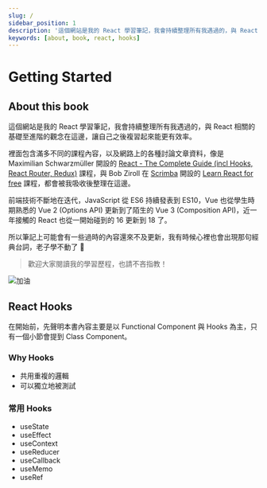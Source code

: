 ```yaml
---
slug: /
sidebar_position: 1
description: '這個網站是我的 React 學習筆記，我會持續整理所有我遇過的，與 React 相關的基礎至進階的觀念在這邊，讓自己之後複習起來能更有效率。'
keywords: [about, book, react, hooks]
---
```


# Getting Started

## About this book

這個網站是我的 React 學習筆記，我會持續整理所有我遇過的，與 React 相關的基礎至進階的觀念在這邊，讓自己之後複習起來能更有效率。

裡面包含滿多不同的課程內容，以及網路上的各種討論文章資料，像是 Maximilian Schwarzmüller 開設的 [React - The Complete Guide (incl Hooks, React Router, Redux)](https://www.udemy.com/course/react-the-complete-guide-incl-redux/) 課程，與 Bob Ziroll 在 [Scrimba](https://scrimba.com/) 開設的 [Learn React for free](https://scrimba.com/learn/learnreact) 課程，都會被我吸收後整理在這邊。

前端技術不斷地在迭代，JavaScript 從 ES6 持續發表到 ES10，Vue 也從學生時期熟悉的 Vue 2 (Options API) 更新到了陌生的 Vue 3 (Composition API)，近一年接觸的 React 也從一開始碰到的 16 更新到 18 了。

所以筆記上可能會有一些過時的內容還來不及更新，我有時候心裡也會出現那句經典台詞，老子學不動了 🤣

> 歡迎大家閱讀我的學習歷程，也請不吝指教！

![加油](https://i.imgur.com/Xf7ttuI.png)

## React Hooks

在開始前，先聲明本書內容主要是以 Functional Component 與 Hooks 為主，只有一個小節會提到 Class Component。

### Why Hooks

- 共用重複的邏輯
- 可以獨立地被測試

### 常用 Hooks

- useState
- useEffect
- useContext
- useReducer
- useCallback
- useMemo
- useRef
  <!-- - useImperativeHandle -->
  <!-- - useLayoutEffect -->
  <!-- - useDebugValue -->
